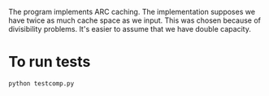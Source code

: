 The program implements ARC caching. The implementation supposes we have twice as much cache space as we input. This was chosen because of divisibility problems. It's easier to assume that we have double capacity.

# To run tests
`python testcomp.py`

